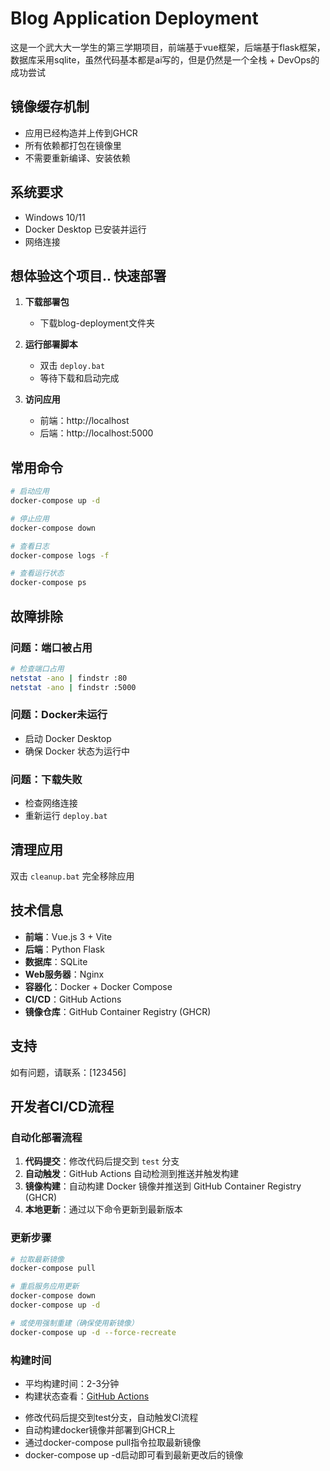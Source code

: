 # Blog Application Deployment

这是一个武大大一学生的第三学期项目，前端基于vue框架，后端基于flask框架，数据库采用sqlite，虽然代码基本都是ai写的，但是仍然是一个全栈 + DevOps的成功尝试

## 镜像缓存机制

+ 应用已经构造并上传到GHCR
+ 所有依赖都打包在镜像里
+ 不需要重新编译、安装依赖

## 系统要求

- Windows 10/11
- Docker Desktop 已安装并运行
- 网络连接

## 想体验这个项目..  快速部署

1. **下载部署包**
	- 下载blog-deployment文件夹

2. **运行部署脚本**
	- 双击 `deploy.bat`
	- 等待下载和启动完成

3. **访问应用**
	- 前端：http://localhost
	- 后端：http://localhost:5000

## 常用命令

```bash
# 启动应用
docker-compose up -d

# 停止应用
docker-compose down

# 查看日志
docker-compose logs -f

# 查看运行状态
docker-compose ps
```

## 故障排除

### 问题：端口被占用

```bash
# 检查端口占用
netstat -ano | findstr :80
netstat -ano | findstr :5000
```

### 问题：Docker未运行

- 启动 Docker Desktop
- 确保 Docker 状态为运行中

### 问题：下载失败

- 检查网络连接
- 重新运行 `deploy.bat`

## 清理应用

双击 `cleanup.bat` 完全移除应用

## 技术信息

- **前端**：Vue.js 3 + Vite 
- **后端**：Python Flask
- **数据库**：SQLite
- **Web服务器**：Nginx
- **容器化**：Docker + Docker Compose
- **CI/CD**：GitHub Actions
- **镜像仓库**：GitHub Container Registry (GHCR)

## 支持

如有问题，请联系：[123456]


## 开发者CI/CD流程

### **自动化部署流程**
1. **代码提交**：修改代码后提交到 `test` 分支
2. **自动触发**：GitHub Actions 自动检测到推送并触发构建
3. **镜像构建**：自动构建 Docker 镜像并推送到 GitHub Container Registry (GHCR)
4. **本地更新**：通过以下命令更新到最新版本

### **更新步骤**
```bash
# 拉取最新镜像
docker-compose pull

# 重启服务应用更新
docker-compose down 
docker-compose up -d

# 或使用强制重建（确保使用新镜像）
docker-compose up -d --force-recreate
```

### **构建时间**
- 平均构建时间：2-3分钟
- 构建状态查看：[GitHub Actions](https://github.com/yu-pengy/project/actions)
+ 修改代码后提交到test分支，自动触发CI流程
+ 自动构建docker镜像并部署到GHCR上
+ 通过docker-compose pull指令拉取最新镜像
+ docker-compose up -d启动即可看到最新更改后的镜像
